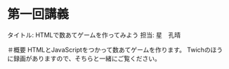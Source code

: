 # 第一回講義
タイトル: HTMLで数あてゲームを作ってみよう
担当: 星　孔晴

＃概要
HTMLとJavaScriptをつかって数あてゲームを作ります。 Twichのほうに録画がありますので、そちらと一緒にご覧ください。

